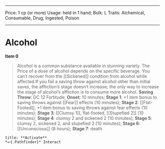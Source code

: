 
---
Price: 1 cp (or more)
Usage: held in 1 hand;
Bulk: L
Traits: Alchemical, Consumable, Drug, Ingested, Poison

---

# Alcohol

**Item 0**

> Alcohol is a common substance available in stunning variety. The Price of a dose of alcohol depends on the specific beverage. You can’t recover from the [[Sickened]] condition from alcohol while affected.If you fail a saving throw against alcohol other than initial saves, the affliction’s stage doesn’t increase; the only way to increase the stage of alcohol’s affliction is to consume more alcohol.
**Saving Throw**: DC 12 Fortitude;
**Onset**: 10 minutes;
**Stage 1**: +1 item bonus to saving throws against [[Fear]] effects (10 minutes);
**Stage 2**:  [[Flat-Footed]], +1 item bonus to saving throws against fear effects (10 minutes);
**Stage 3**:  [[Clumsy 1]], flat-footed, [[Stupefied 2]] (10 minutes);
**Stage 4**: clumsy 2 and sickened 2 (10 minutes);
**Stage 5**: clumsy 2, sickened 2, and stupefied 2 (10 minutes);
**Stage 6**:  [[Unconscious]] (8 hours);
**Stage 7**: death

```ad-embed-ability
title: **Activate**
*⬻{.Pathfinder}* Interact 
```
